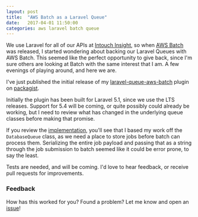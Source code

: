 ```yaml
---
layout: post
title:  "AWS Batch as a Laravel Queue"
date:   2017-04-01 11:50:00
categories: aws laravel batch queue
---
```


We use Laravel for all of our APIs at [Intouch Insight][intouch], so when [AWS Batch][batch] was released, I started
wondering about backing our Laravel Queues with AWS Batch. This seemed like the perfect opportunity to give back,
since I'm sure others are looking at Batch with the same interest that I am. A few evenings of playing around, and
here we are.

<!--more-->

I've just published the initial release of my [laravel-queue-aws-batch][batch_queue] plugin on [packagist][packagist].

Initially the plugin has been built for Laravel 5.1, since we use the LTS releases. Support for 5.4 will be coming, or
quite possibly could already be working, but I need to review what has changed in the underlying queue classes before
making that promise.

If you review the [implementation][batch_queue], you'll see that I based my work off the `DatabaseQueue`
class, as we need a place to store jobs before batch can process them. Serializing the entire job payload and passing that
as a string through the job submission to batch seemed like it could be error prone, to say the least.

Tests are needed, and will be coming. I'd love to hear feedback, or receive pull requests for improvements.

### Feedback
How has this worked for you? Found a problem? Let me know and open an [issue][issues]!

[intouch]:         http://www.intouchinsight.com
[batch]:           https://aws.amazon.com/batch/
[batch_queue]:     https://github.com/lukewaite/laravel-queue-aws-batch
[packagist]:       https://packagist.org/packages/lukewaite/laravel-queue-aws-batch
[issues]:          https://github.com/lukewaite/laravel-queue-aws-batch/issues
